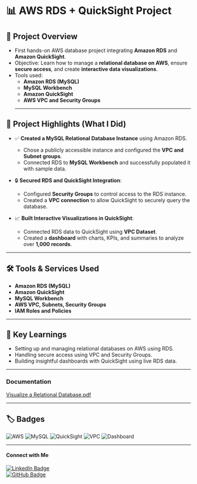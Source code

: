 # 📊 AWS RDS + QuickSight Project

## 🧠 Project Overview

- First hands-on AWS database project integrating **Amazon RDS** and **Amazon QuickSight**.
- Objective: Learn how to manage a **relational database on AWS**, ensure **secure access**, and create **interactive data visualizations**.
- Tools used:  
  - **Amazon RDS (MySQL)**
  - **MySQL Workbench**
  - **Amazon QuickSight**
  - **AWS VPC and Security Groups**
  ---

## 🚀 Project Highlights (What I Did)

- ✅ **Created a MySQL Relational Database Instance** using Amazon RDS.
  - Chose a publicly accessible instance and configured the **VPC and Subnet groups**.
  - Connected RDS to **MySQL Workbench** and successfully populated it with sample data.

- 🔒 **Secured RDS and QuickSight Integration**:
  - Configured **Security Groups** to control access to the RDS instance.
  - Created a **VPC connection** to allow QuickSight to securely query the database.

- 📈 **Built Interactive Visualizations in QuickSight**:
  - Connected RDS data to QuickSight using **VPC Dataset**.
  - Created a **dashboard** with charts, KPIs, and summaries to analyze over **1,000 records**.

---

## 🛠️ Tools & Services Used

- **Amazon RDS (MySQL)**
- **Amazon QuickSight**
- **MySQL Workbench**
- **AWS VPC, Subnets, Security Groups**
- **IAM Roles and Policies**

---

## 📌 Key Learnings

- Setting up and managing relational databases on AWS using RDS.
- Handling secure access using VPC and Security Groups.
- Building insightful dashboards with QuickSight using live RDS data.

---
### Documentation
[Visualize a Relational Database.pdf](https://github.com/user-attachments/files/20861127/Visualize.a.Relational.Database.pdf)


---
## 🏷️ Badges

![AWS](https://img.shields.io/badge/AWS-RDS-orange)
![MySQL](https://img.shields.io/badge/MySQL-Workbench-blue)
![QuickSight](https://img.shields.io/badge/Amazon-QuickSight-purple)
![VPC](https://img.shields.io/badge/Security-VPC%20%7C%20SGs-brightgreen)
![Dashboard](https://img.shields.io/badge/Data-1000%2B%20records-lightgrey)

------
#### **Connect with Me**  
[![LinkedIn Badge](https://img.shields.io/badge/LinkedIn-Profile-blue)](https://www.linkedin.com/in/mahesh-patil0555/)  
[![GitHub Badge](https://img.shields.io/badge/GitHub-Profile-black)](https://github.com/Mahesh7880) 
